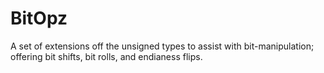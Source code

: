# BitOpz

A set of extensions off the unsigned types to assist with bit-manipulation; offering bit shifts, bit rolls, and endianess flips.